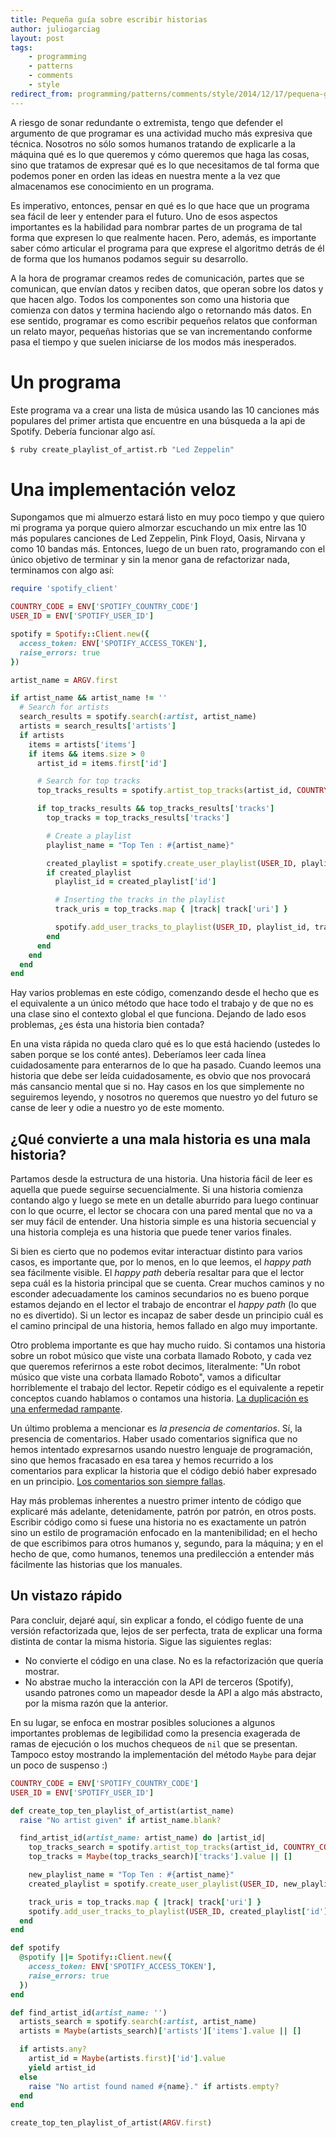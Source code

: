 ```yaml
---
title: Pequeña guía sobre escribir historias
author: juliogarciag
layout: post
tags:
    - programming
    - patterns
    - comments
    - style
redirect_from: programming/patterns/comments/style/2014/12/17/pequena-guia-para-escribir-historias.html
---
```



A riesgo de sonar redundante o extremista, tengo que defender el argumento de que programar es una actividad mucho más expresiva que técnica. Nosotros no sólo somos humanos tratando de explicarle a la máquina qué es lo que queremos y cómo queremos que haga las cosas, sino que tratamos de expresar qué es lo que necesitamos de tal forma que podemos poner en orden las ideas en nuestra mente a la vez que almacenamos ese conocimiento en un programa.

Es imperativo, entonces, pensar en qué es lo que hace que un programa sea fácil de leer y entender para el futuro. Uno de esos aspectos importantes es la habilidad para nombrar partes de un programa de tal forma que expresen lo que realmente hacen. Pero, además, es importante saber cómo articular el programa para que exprese el algoritmo detrás de él de forma que los humanos podamos seguir su desarrollo.

A la hora de programar creamos redes de comunicación, partes que se comunican, que envían datos y reciben datos, que operan sobre los datos y que hacen algo. Todos los componentes son como una historia que comienza con datos y termina haciendo algo o retornando más datos. En ese sentido, programar es como escribir pequeños relatos que conforman un relato mayor, pequeñas historias que se van incrementando conforme pasa el tiempo y que suelen iniciarse de los modos más inesperados.

# Un programa

Este programa va a crear una lista de música usando las 10 canciones más populares del primer artista que encuentre en una búsqueda a la api de Spotify. Debería funcionar algo así.

```bash
$ ruby create_playlist_of_artist.rb "Led Zeppelin"
```

# Una implementación veloz

Supongamos que mi almuerzo estará listo en muy poco tiempo y que quiero mi programa ya porque quiero almorzar escuchando un mix entre las 10 más populares canciones de Led Zeppelin, Pink Floyd, Oasis, Nirvana y como 10 bandas más. Entonces, luego de un buen rato, programando con el único objetivo de terminar y sin la menor gana de refactorizar nada, terminamos con algo así:

```ruby
require 'spotify_client'

COUNTRY_CODE = ENV['SPOTIFY_COUNTRY_CODE']
USER_ID = ENV['SPOTIFY_USER_ID']

spotify = Spotify::Client.new({
  access_token: ENV['SPOTIFY_ACCESS_TOKEN'],
  raise_errors: true
})

artist_name = ARGV.first

if artist_name && artist_name != ''
  # Search for artists
  search_results = spotify.search(:artist, artist_name)
  artists = search_results['artists']
  if artists
    items = artists['items']
    if items && items.size > 0
      artist_id = items.first['id']

      # Search for top tracks
      top_tracks_results = spotify.artist_top_tracks(artist_id, COUNTRY_CODE)

      if top_tracks_results && top_tracks_results['tracks']
        top_tracks = top_tracks_results['tracks']

        # Create a playlist
        playlist_name = "Top Ten : #{artist_name}"

        created_playlist = spotify.create_user_playlist(USER_ID, playlist_name)
        if created_playlist
          playlist_id = created_playlist['id']

          # Inserting the tracks in the playlist
          track_uris = top_tracks.map { |track| track['uri'] }

          spotify.add_user_tracks_to_playlist(USER_ID, playlist_id, track_uris)
        end
      end
    end
  end
end
```

Hay varios problemas en este código, comenzando desde el hecho que es el equivalente a un único método que hace todo el trabajo y de que no es una clase sino el contexto global el que funciona. Dejando de lado esos problemas, ¿es ésta una historia bien contada?

En una vista rápida no queda claro qué es lo que está haciendo (ustedes lo saben porque se los conté antes). Deberíamos leer cada línea cuidadosamente para enterarnos de lo que ha pasado. Cuando leemos una historia que debe ser leída cuidadosamente, es obvio que nos provocará más cansancio mental que si no. Hay casos en los que simplemente no seguiremos leyendo, y nosotros no queremos que nuestro yo del futuro se canse de leer y odie a nuestro yo de este momento.

## ¿Qué convierte a una mala historia es una mala historia?

Partamos desde la estructura de una historia. Una historia fácil de leer es aquella que puede seguirse secuencialmente. Si una historia comienza contando algo y luego se mete en un detalle aburrido para luego continuar con lo que ocurre, el lector se chocara con una pared mental que no va a ser muy fácil de entender. Una historia simple es una historia secuencial y una historia compleja es una historia que puede tener varios finales.

Si bien es cierto que no podemos evitar interactuar distinto para varios casos, es importante que, por lo menos, en lo que leemos, el *happy path* sea fácilmente visible. El *happy path* debería resaltar para que el lector sepa cuál es la historia principal que se cuenta. Crear muchos caminos y no esconder adecuadamente los caminos secundarios no es bueno porque estamos dejando en el lector el trabajo de encontrar el *happy path* (lo que no es divertido). Si un lector es incapaz de saber desde un principio cuál es el camino principal de una historia, hemos fallado en algo muy importante.

Otro problema importante es que hay mucho ruido. Si contamos una historia sobre un robot músico que viste una corbata llamado Roboto, y cada vez que queremos referirnos a este robot decimos, literalmente: "Un robot músico que viste una corbata llamado Roboto", vamos a dificultar horriblemente el trabajo del lector. Repetir código es el equivalente a repetir conceptos cuando hablamos o contamos una historia. [La duplicación es una enfermedad rampante](http://blog.8thcolor.com/en/2013/06/duplication-is-a-rampant-disease/).

Un último problema a mencionar es *la presencia de comentarios*. Sí, la presencia de comentarios. Haber usado comentarios significa que no hemos intentado expresarnos usando nuestro lenguaje de programación, sino que hemos fracasado en esa tarea y hemos recurrido a los comentarios para explicar la historia que el código debió haber expresado en un principio. [Los comentarios son siempre fallas](http://www.barebonescoder.com/2011/01/comments-are-always-failures/).

Hay más problemas inherentes a nuestro primer intento de código que explicaré más adelante, detenidamente, patrón por patrón, en otros posts. Escribir código como si fuese una historia no es exactamente un patrón sino un estilo de programación enfocado en la mantenibilidad; en el hecho de que escribimos para otros humanos y, segundo, para la máquina; y en el hecho de que, como humanos, tenemos una predilección a entender más fácilmente las historias que los manuales.

## Un vistazo rápido

Para concluir, dejaré aquí, sin explicar a fondo, el código fuente de una versión refactorizada que, lejos de ser perfecta, trata de explicar una forma distinta de contar la misma historia. Sigue las siguientes reglas:

- No convierte el código en una clase. No es la refactorización que quería mostrar.
- No abstrae mucho la interacción con la API de terceros (Spotify), usando patrones como un mapeador desde la API a algo más abstracto, por la misma razón que la anterior.

En su lugar, se enfoca en mostrar posibles soluciones a algunos importantes problemas de legibilidad como la presencia exagerada de ramas de ejecución o los muchos chequeos de `nil` que se presentan. Tampoco estoy mostrando la implementación del método `Maybe` para dejar un poco de suspenso :)


```ruby
COUNTRY_CODE = ENV['SPOTIFY_COUNTRY_CODE']
USER_ID = ENV['SPOTIFY_USER_ID']

def create_top_ten_playlist_of_artist(artist_name)
  raise "No artist given" if artist_name.blank?

  find_artist_id(artist_name: artist_name) do |artist_id|
    top_tracks_search = spotify.artist_top_tracks(artist_id, COUNTRY_CODE)
    top_tracks = Maybe(top_tracks_search)['tracks'].value || []

    new_playlist_name = "Top Ten : #{artist_name}"
    created_playlist = spotify.create_user_playlist(USER_ID, new_playlist_name)

    track_uris = top_tracks.map { |track| track['uri'] }
    spotify.add_user_tracks_to_playlist(USER_ID, created_playlist['id'], track_uris)
  end
end

def spotify
  @spotify ||= Spotify::Client.new({
    access_token: ENV['SPOTIFY_ACCESS_TOKEN'],
    raise_errors: true
  })
end

def find_artist_id(artist_name: '')
  artists_search = spotify.search(:artist, artist_name)
  artists = Maybe(artists_search)['artists']['items'].value || []

  if artists.any?
    artist_id = Maybe(artists.first)['id'].value
    yield artist_id
  else
    raise "No artist found named #{name}." if artists.empty?
  end
end

create_top_ten_playlist_of_artist(ARGV.first)
```

